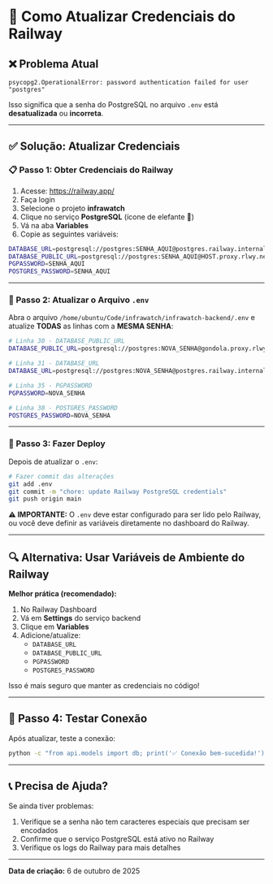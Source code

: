 # 🔑 Como Atualizar Credenciais do Railway

## ❌ Problema Atual
```
psycopg2.OperationalError: password authentication failed for user "postgres"
```

Isso significa que a senha do PostgreSQL no arquivo `.env` está **desatualizada** ou **incorreta**.

---

## ✅ Solução: Atualizar Credenciais

### 📋 Passo 1: Obter Credenciais do Railway

1. Acesse: https://railway.app/
2. Faça login
3. Selecione o projeto **infrawatch**
4. Clique no serviço **PostgreSQL** (ícone de elefante 🐘)
5. Vá na aba **Variables**
6. Copie as seguintes variáveis:

```bash
DATABASE_URL=postgresql://postgres:SENHA_AQUI@postgres.railway.internal:5432/railway
DATABASE_PUBLIC_URL=postgresql://postgres:SENHA_AQUI@HOST.proxy.rlwy.net:PORTA/railway
PGPASSWORD=SENHA_AQUI
POSTGRES_PASSWORD=SENHA_AQUI
```

---

### 📝 Passo 2: Atualizar o Arquivo `.env`

Abra o arquivo `/home/ubuntu/Code/infrawatch/infrawatch-backend/.env` e atualize **TODAS** as linhas com a **MESMA SENHA**:

```bash
# Linha 30 - DATABASE_PUBLIC_URL
DATABASE_PUBLIC_URL=postgresql://postgres:NOVA_SENHA@gondola.proxy.rlwy.net:51468/railway

# Linha 31 - DATABASE_URL
DATABASE_URL=postgresql://postgres:NOVA_SENHA@postgres.railway.internal:5432/railway

# Linha 35 - PGPASSWORD
PGPASSWORD=NOVA_SENHA

# Linha 38 - POSTGRES_PASSWORD
POSTGRES_PASSWORD=NOVA_SENHA
```

---

### 🚀 Passo 3: Fazer Deploy

Depois de atualizar o `.env`:

```bash
# Fazer commit das alterações
git add .env
git commit -m "chore: update Railway PostgreSQL credentials"
git push origin main
```

**⚠️ IMPORTANTE:** O `.env` deve estar configurado para ser lido pelo Railway, ou você deve definir as variáveis diretamente no dashboard do Railway.

---

## 🔍 Alternativa: Usar Variáveis de Ambiente do Railway

**Melhor prática (recomendado):**

1. No Railway Dashboard
2. Vá em **Settings** do serviço backend
3. Clique em **Variables**
4. Adicione/atualize:
   - `DATABASE_URL`
   - `DATABASE_PUBLIC_URL`
   - `PGPASSWORD`
   - `POSTGRES_PASSWORD`

Isso é mais seguro que manter as credenciais no código!

---

## 🧪 Passo 4: Testar Conexão

Após atualizar, teste a conexão:

```bash
python -c "from api.models import db; print('✅ Conexão bem-sucedida!')"
```

---

## 📞 Precisa de Ajuda?

Se ainda tiver problemas:
1. Verifique se a senha não tem caracteres especiais que precisam ser encodados
2. Confirme que o serviço PostgreSQL está ativo no Railway
3. Verifique os logs do Railway para mais detalhes

---

**Data de criação:** 6 de outubro de 2025
